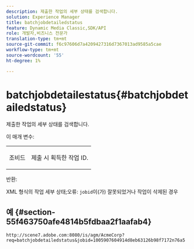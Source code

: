 ```yaml
---
description: 제출한 작업의 세부 상태를 검색합니다.
solution: Experience Manager
title: batchjobdetailedstatus
feature: Dynamic Media Classic,SDK/API
role: 개발자,비즈니스 전문가
translation-type: tm+mt
source-git-commit: f6c97606d7a4209427316d7367013ad9585a5cae
workflow-type: tm+mt
source-wordcount: '55'
ht-degree: 1%

---
```



# batchjobdetailestatus{#batchjobdetailedstatus}

제출한 작업의 세부 상태를 검색합니다.

이 매개 변수:

<table id="simpletable_9C379451927C4058834640377C0BD7A0"> 
 <tr class="strow"> 
  <td class="stentry"> <p> <span class="codeph"> 조비드  </span> </p> </td> 
  <td class="stentry"> <p>제출 시 획득한 작업 ID. </p> </td> 
 </tr> 
</table>

반환:

XML 형식의 작업 세부 상태;오류: `jobid`이(가) 잘못되었거나 작업이 삭제된 경우

## 예 {#section-55f463750afe4814b5fdbaa2f1aafab4}

`http://scene7.adobe.com:8080/is/agm/AcmeCorp?req=batchjobdetailedstatus&jobid=1005907604914d8eb63126b98f7172n76a5`
